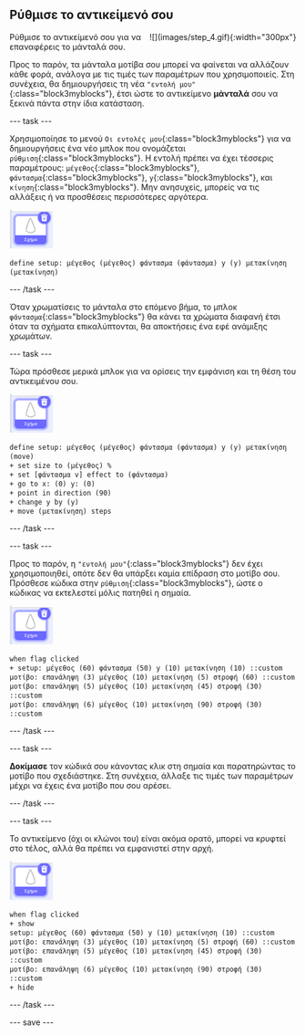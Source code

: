 ## Ρύθμισε το αντικείμενό σου

<div style="display: flex; flex-wrap: wrap">
<div style="flex-basis: 200px; flex-grow: 1; margin-right: 15px;">
Ρύθμισε το αντικείμενό σου για να επαναφέρεις το μάνταλά σου.
</div>
<div>
![](images/step_4.gif){:width="300px"}
</div>
</div>

Προς το παρόν, τα μάνταλα μοτίβα σου μπορεί να φαίνεται να αλλάζουν κάθε φορά, ανάλογα με τις τιμές των παραμέτρων που χρησιμοποιείς. Στη συνέχεια, θα δημιουργήσεις τη νέα `"εντολή μου"`{:class="block3myblocks"}, έτσι ώστε το αντικείμενο **μάνταλά** σου να ξεκινά πάντα στην ίδια κατάσταση.

--- task ---

Χρησιμοποίησε το μενού `Οι εντολές μου`{:class="block3myblocks"} για να δημιουργήσεις ένα νέο μπλοκ που ονομάζεται `ρύθμιση`{:class="block3myblocks"}. Η εντολή πρέπει να έχει τέσσερις παραμέτρους: `μέγεθος`{:class="block3myblocks"}, `φάντασμα`{:class="block3myblocks"}, `y`{:class="block3myblocks"}, και `κίνηση`{:class="block3myblocks"}. Μην ανησυχείς, μπορείς να τις αλλάξεις ή να προσθέσεις περισσότερες αργότερα.

![Το αντικείμενο σχήματος.](images/shape_sprite.png)

```blocks3
define setup: μέγεθος (μέγεθος) φάντασμα (φάντασμα) y (y) μετακίνηση (μετακίνηση)
```

--- /task ---

Όταν χρωματίσεις το μάνταλα στο επόμενο βήμα, το μπλοκ `φάντασμα`{:class="block3myblocks"} θα κάνει τα χρώματα διαφανή έτσι όταν τα σχήματα επικαλύπτονται, θα αποκτήσεις ένα εφέ ανάμιξης χρωμάτων.

--- task ---

Τώρα πρόσθεσε μερικά μπλοκ για να ορίσεις την εμφάνιση και τη θέση του αντικειμένου σου.

![Το αντικείμενο σχήματος.](images/shape_sprite.png)

```blocks3
define setup: μέγεθος (μέγεθος) φάντασμα (φάντασμα) y (y) μετακίνηση (move)
+ set size to (μέγεθος) %
+ set [φάντασμα v] effect to (φάντασμα)
+ go to x: (0) y: (0)
+ point in direction (90)
+ change y by (y)
+ move (μετακίνηση) steps
```

--- /task ---

--- task ---

Προς το παρόν, η `"εντολή μου"`{:class="block3myblocks"} δεν έχει χρησιμοποιηθεί, οπότε δεν θα υπάρξει καμία επίδραση στο μοτίβο σου. Πρόσθεσε κώδικα στην `ρύθμιση`{:class="block3myblocks"}, ώστε ο κώδικας να εκτελεστεί μόλις πατηθεί η σημαία.

![Το αντικείμενο σχήματος.](images/shape_sprite.png)

```blocks3
when flag clicked
+ setup: μέγεθος (60) φάντασμα (50) y (10) μετακίνηση (10) ::custom
μοτίβο: επανάληψη (3) μέγεθος (10) μετακίνηση (5) στροφή (60) ::custom
μοτίβο: επανάληψη (5) μέγεθος (10) μετακίνηση (45) στροφή (30) ::custom
μοτίβο: επανάληψη (6) μέγεθος (10) μετακίνηση (90) στροφή (30) ::custom
```

--- /task ---

--- task ---

**Δοκίμασε** τον κώδικά σου κάνοντας κλικ στη σημαία και παρατηρώντας το μοτίβο που σχεδιάστηκε. Στη συνέχεια, άλλαξε τις τιμές των παραμέτρων μέχρι να έχεις ένα μοτίβο που σου αρέσει.

--- /task ---

--- task ---

Το αντικείμενο (όχι οι κλώνοι του) είναι ακόμα ορατό, μπορεί να κρυφτεί στο τέλος, αλλά θα πρέπει να εμφανιστεί στην αρχή.

![Το αντικείμενο σχήματος.](images/shape_sprite.png)

```blocks3
when flag clicked
+ show
setup: μέγεθος (60) φάντασμα (50) y (10) μετακίνηση (10) ::custom
μοτίβο: επανάληψη (3) μέγεθος (10) μετακίνηση (5) στροφή (60) ::custom
μοτίβο: επανάληψη (5) μέγεθος (10) μετακίνηση (45) στροφή (30) ::custom
μοτίβο: επανάληψη (6) μέγεθος (10) μετακίνηση (90) στροφή (30) ::custom
+ hide
```

--- /task ---

--- save ---
